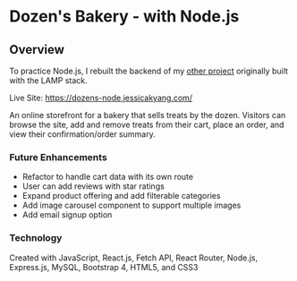 # Dozen's Bakery - with Node.js

## Overview

To practice Node.js, I rebuilt the backend of my [other project](https://github.com/jyang128/dozens-bakery) originally built with the LAMP stack.

Live Site:
https://dozens-node.jessicakyang.com/
 
An online storefront for a bakery that sells treats by the dozen.  Visitors can browse the site, add and remove treats from their cart, place an order, and view their confirmation/order summary.

### Future Enhancements
- Refactor to handle cart data with its own route
- User can add reviews with star ratings
- Expand product offering and add filterable categories
- Add image carousel component to support multiple images
- Add email signup option

### Technology

Created with JavaScript, React.js, Fetch API, React Router, Node.js, Express.js, MySQL, Bootstrap 4, HTML5, and CSS3